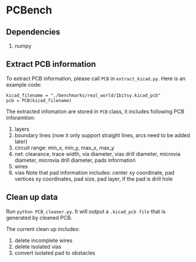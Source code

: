 # PCBench

## Dependencies
1. numpy

## Extract PCB information
To extract PCB information, please call `PCB` in `extract_kicad.py`. Here is an example code:
```
kicad_filename = "./benchmarks/real_world/1bitsy.kicad_pcb"
pcb = PCB(kicad_filename)
```

The extracted infomation are stored in `PCB` class, it includes following PCB inforamtion:
1. layers
2. boundary lines (now it only support straight lines, arcs need to be added later)
3. circuit range: min_x, min_y, max_x, max_y
4. net: clearance, trace width, via diameter, vias drill diameter, microvia diameter, microvia drill diameter, pads information
5. wires
6. vias
Note that pad information includes: center xy coordinate, pad vertices xy coordinates, pad size, pad layer, if the pad is drill hole

## Clean up data
Run `python PCB_cleaner.py`. It will output a `.kicad_pcb file` that is generated by cleaned PCB.

The current clean up includes:
1. delete incomplete wires
2. delete isolated vias
3. convert isolated pad to obstacles